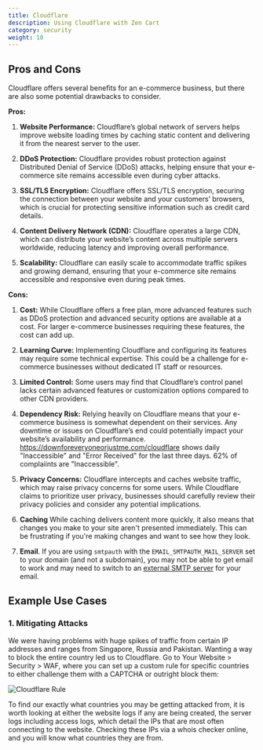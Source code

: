 ```yaml
---
title: Cloudflare 
description: Using Cloudflare with Zen Cart 
category: security
weight: 10
---
```


## Pros and Cons
Cloudflare offers several benefits for an e-commerce business, but there are also some potential drawbacks to consider.

**Pros:**

1. **Website Performance:** Cloudflare’s global network of servers helps improve website loading times by caching static content and delivering it from the nearest server to the user.

2. **DDoS Protection:** Cloudflare provides robust protection against Distributed Denial of Service (DDoS) attacks, helping ensure that your e-commerce site remains accessible even during cyber attacks.

3. **SSL/TLS Encryption:** Cloudflare offers SSL/TLS encryption, securing the connection between your website and your customers’ browsers, which is crucial for protecting sensitive information such as credit card details.

4. **Content Delivery Network (CDN):** Cloudflare operates a large CDN, which can distribute your website’s content across multiple servers worldwide, reducing latency and improving overall performance.

5. **Scalability:** Cloudflare can easily scale to accommodate traffic spikes and growing demand, ensuring that your e-commerce site remains accessible and responsive even during peak times.

**Cons:**

1. **Cost:** While Cloudflare offers a free plan, more advanced features such as DDoS protection and advanced security options are available at a cost. For larger e-commerce businesses requiring these features, the cost can add up.

2. **Learning Curve:** Implementing Cloudflare and configuring its features may require some technical expertise. This could be a challenge for e-commerce businesses without dedicated IT staff or resources.

3. **Limited Control:** Some users may find that Cloudflare’s control panel lacks certain advanced features or customization options compared to other CDN providers.

4. **Dependency Risk:** Relying heavily on Cloudflare means that your e-commerce business is somewhat dependent on their services. Any downtime or issues on Cloudflare’s end could potentially impact your website’s availability and performance.  https://downforeveryoneorjustme.com/cloudflare shows daily "Inaccessible" and "Error Received" for the last three days.  62% of complaiints are "Inaccessible".

5. **Privacy Concerns:** Cloudflare intercepts and caches website traffic, which may raise privacy concerns for some users. While Cloudflare claims to prioritize user privacy, businesses should carefully review their privacy policies and consider any potential implications.

6. **Caching** While caching delivers content more quickly, it also means that changes you make to your site aren't presented immediately.  This can be frustrating if you're making changes and want to see how they look.

7. **Email**.  If you are using `smtpauth` with the `EMAIL_SMTPAUTH_MAIL_SERVER` set to your domain (and not a subdomain), you may not be able to get email to work and may need to switch to an [external SMTP server](/user/email/external_smtp_servers/) for your email. 

## Example Use Cases

### 1. Mitigating Attacks
We were having problems with huge spikes of traffic from certain IP addresses and ranges from Singapore, Russia and Pakistan. Wanting a way to block the entire country led us to Cloudflare. Go to Your Website > Security > WAF, where you can set up a custom rule for specific countries to either challenge them with a CAPTCHA or outright block them:

![Cloudflare Rule](/images/cloudflare_rule.jpg)

To find our exactly what countries you may be getting attacked from, it is worth looking at either the website logs if any are being created, the server logs including access logs, which detail the IPs that are most often connecting to the website. Checking these IPs via a whois checker online, and you will know what countries they are from. 

